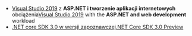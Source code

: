 * <span data-ttu-id="66ee1-101">[Visual Studio 2019](https://visualstudio.microsoft.com/vs/) z **ASP.NET i tworzenie aplikacji internetowych** obciążenia</span><span class="sxs-lookup"><span data-stu-id="66ee1-101">[Visual Studio 2019](https://visualstudio.microsoft.com/vs/) with the **ASP.NET and web development** workload</span></span>
* [<span data-ttu-id="66ee1-102">.NET core SDK 3.0 w wersji zapoznawczej</span><span class="sxs-lookup"><span data-stu-id="66ee1-102">.NET Core SDK 3.0 Preview</span></span>](https://dotnet.microsoft.com/download/dotnet-core/3.0)

